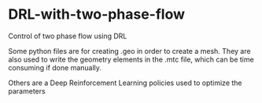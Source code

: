 # DRL-with-two-phase-flow
Control of two phase flow using DRL


Some python files are for creating .geo in order to 
create a mesh. They are also used to write the geometry 
elements in the .mtc file, which can be time consuming
if done manually. 

Others are a Deep Reinforcement Learning policies used to 
optimize the parameters
